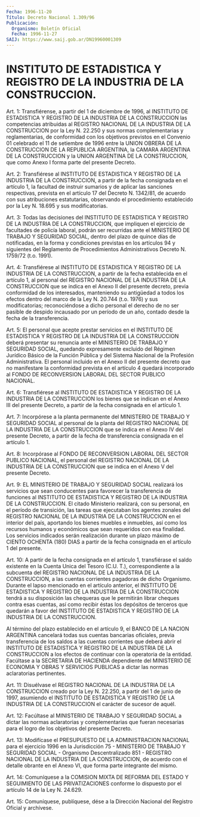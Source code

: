 ```yaml
---
Fecha: 1996-11-20
Título: Decreto Nacional 1.309/96
Publicación:
  Organismo: Boletín Oficial
  Fecha: 1996-11-27
SAIJ: https://www.saij.gob.ar/DN19960001309
---
```

# INSTITUTO DE ESTADISTICA Y REGISTRO DE LA INDUSTRIA DE LA CONSTRUCCION.

<a id="1"></a>
Art. 1: Transfiérense, a partir del 1 de diciembre de 1996, al INSTITUTO  DE  ESTADISTICA  Y  REGISTRO   DE  LA  INDUSTRIA  DE  LA CONSTRUCCION las competencias atribuidas al REGISTRO NACIONAL DE LA INDUSTRIA  DE  LA CONSTRUCCION por la Ley N. 22.250  y  sus  normas complementarias  y reglamentarias, de conformidad con los objetivos previstos en el Convenio  01  celebrado  el 11 de setiembre de 1996 entre la UNION OBRERA DE LA CONSTRUCCION DE LA REPUBLICA ARGENTINA, la CAMARA ARGENTINA DE LA CONSTRUCCION y la  UNION  ARGENTINA DE LA CONSTRUCCION,  que  como  Anexo I forma parte del presente  Decreto.

<a id="2"></a>
Art. 2: Transfiérese al INSTITUTO  DE ESTADISTICA Y REGISTRO DE LA INDUSTRIA DE LA CONSTRUCCION, a partir de la fecha consignada en el artículo  1,  la facultad de instruir sumarios  y  de  aplicar  las sanciones respectivas,  prevista en el  artículo 17 del Decreto N. 1342/81,  de acuerdo con sus atribuciones estatutarias,  observando el procedimiento establecido por la Ley N. 18.695 y sus modificatorias.

<a id="3"></a>
Art. 3: Todas  las  decisiones  del  INSTITUTO  DE  ESTADISTICA  Y REGISTRO  DE  LA  INDUSTRIA  DE  LA  CONSTRUCCION, que impliquen el ejercicio de facultades de policía laboral,  podrán  ser recurridas ante el MINISTERIO DE TRABAJO Y SEGURIDAD SOCIAL, dentro  del plazo de  quince días de notificadas, en la forma y condiciones previstas en los  artículos  94 y siguientes del Reglamento de Procedimientos Administrativos Decreto N. 1759/72 (t.o. 1991).

<a id="4"></a>
Art. 4: Transfiérese  al INSTITUTO DE ESTADISTICA Y REGISTRO DE LA INDUSTRIA DE LA CONSTRUCCION,  a  partir de la fecha establecida en el artículo 1, al personal del REGISTRO NACIONAL DE LA INDUSTRIA DE LA CONSTRUCCION que se indica en el  Anexo II del presente decreto, previa conformidad de los interesados,  manteniendo su antigüedad a todos los efectos dentro del marco de la Ley N. 20.744 (t.o. 1976) y sus modificatorias; reconociéndose a dicho  personal  el derecho de no  ser  pasible  de  despido  incausado por un período de un  año, contado desde la fecha de la transferencia.

<a id="5"></a>
Art. 5: El personal que acepte  prestar  servicios en el INSTITUTO DE ESTADISTICA Y REGISTRO DE LA INDUSTRIA DE LA CONSTRUCCION deberá presentar  su renuncia ante el MINISTERIO DE  TRABAJO  Y  SEGURIDAD SOCIAL, quedando  expresamente excluido del Régimen Jurídico Básico de la Función Pública  y  del  Sistema  Nacional  de  la  Profesión Administrativa.  El  personal  incluido en el Anexo II del presente decreto que no manifestare la conformidad prevista en el artículo 4 quedará incorporado al FONDO DE  RECONVERSION  LABORAL  DEL  SECTOR PUBLICO NACIONAL.

<a id="6"></a>
Art. 6: Transfiérese al INSTITUTO DE ESTADISTICA Y REGISTRO DE  LA INDUSTRIA  DE LA CONSTRUCCION los bienes que se indican en el Anexo III del presente  Decreto,  a  partir  de la fecha consignada en el artículo 1.

<a id="7"></a>
Art.  7: Incorpórese a la planta permanente  del  MINISTERIO  DE TRABAJO Y SEGURIDAD  SOCIAL  al  personal de la planta del REGISTRO NACIONAL DE LA INDUSTRIA DE LA CONSTRUCCION  que  se  indica  en el Anexo IV del presente Decreto, a partir de la fecha de transferencia consignada en el artículo 1.

<a id="8"></a>
Art.  8: Incorpórase al FONDO DE RECONVERSION LABORAL DEL SECTOR PUBLICO NACIONAL, el personal del REGISTRO NACIONAL DE LA INDUSTRIA DE LA CONSTRUCCION que se indica en el Anexo V del presente Decreto.

<a id="9"></a>
Art. 9: EL MINISTERIO  DE TRABAJO Y SEGURIDAD SOCIAL realizará los servicios que sean conducentes  para  favorecer la transferencia de funciones al INSTITUTO DE ESTADISTICA Y REGISTRO DE LA INDUSTRIA DE LA CONSTRUCCION. El citado Ministerio realizará,  con  su personal, en el período de transición, las tareas que ejecutaban los  agentes zonales del REGISTRO NACIONAL DE LA INDUSTRIA DE LA CONSTRUCCION en el interior del país, aportando los bienes muebles e inmuebles, así como los recursos humanos y económicos que sean requeridos con  esa finalidad.  Los  servicios  indicados  serán realización durante un plazo máximo de CIENTO OCHENTA (180) DIAS  a  partir  de la  fecha consignada en el artículo 1 del presente.

<a id="10"></a>
Art.  10:  A  partir  de  la  fecha consignada en el artículo 1, transfiérase el saldo existente en  la Cuenta Unica del Tesoro (C.U. T.), correspondiente a la subcuenta del  REGISTRO  NACIONAL  DE  LA INDUSTRIA DE LA CONSTRUCCION, a las cuentas corrientes pagadoras de dicho  Organismo.  Durante  el  lapso  mencionado  en  el  artículo anterior, el INSTITUTO DE ESTADISTICA Y REGISTRO DE LA INDUSTRIA DE LA  CONSTRUCCION  tendrá a  su  disposición  las  chequeras que le permitirán  librar  cheques  contra esas cuentas, así como  recibir éstas los depósitos de terceros  que quedarán a favor del INSTITUTO DE  ESTADISTICA  Y  REGISTRO  DE LA INDUSTRIA  DE  LA  CONSTRUCCION.

Al término del plazo establecido  en  el artículo 9, el BANCO DE LA NACION ARGENTINA cancelará todas sus cuentas  bancarias  oficiales, previa  transferencia  de  los saldos a las cuentas corrientes  que deberá abrir el INSTITUTO DE ESTADISTICA Y REGISTRO DE LA INDUSTRIA DE LA CONSTRUCCION a los efectos  de continuar con la operatoria de la entidad. Facúltase a la SECRETARIA  DE  HACIENDA dependiente del MINISTERIO DE ECONOMIA Y OBRAS Y SERVICIOS PUBLICAS  a  dictar  las normas aclaratorias pertinentes.

<a id="11"></a>
Art.  11:  Disuélvase el REGISTRO NACIONAL DE LA INDUSTRIA DE LA CONSTRUCCION creado por la Ley N. 22.250, a partir del 1 de junio de 1997, asumiendo  el  INSTITUTO  DE  ESTADISTICA  Y  REGISTRO  DE LA INDUSTRIA  DE  LA  CONSTRUCCION  el  carácter  de  sucesor de aquél.

<a id="12"></a>
Art. 12: Facúltase al MINISTERIO DE TRABAJO Y SEGURIDAD  SOCIAL a dictar   las  normas  aclaratorias  y  complementarias  que  fueran necesarias  para  el  logro  de  los objetivos del presente Decreto.

<a id="13"></a>
Art. 13: Modifícase el PRESUPUESTO  DE LA ADMINISTRACION NACIONAL para  el  ejercicio  1996 en la Jurisdicción  75  -  MINISTERIO  DE TRABAJO  Y  SEGURIDAD SOCIAL  -  Organismo  Descentralizado  851  - REGISTRO NACIONAL  DE  LA INDUSTRIA DE LA CONSTRUCCION, de acuerdo con el detalle obrante en  el  Anexo VI, que forma parte integrante del mismo.

<a id="14"></a>
Art. 14: Comuníquese a la COMISION  MIXTA DE REFORMA DEL ESTADO Y SEGUIMIENTO DE LAS PRIVATIZACIONES conforme  lo  dispuesto  por  el artículo 14 de la Ley N. 24.629.

<a id="15"></a>
Art. 15: Comuníquese, publíquese, dése a la Dirección Nacional del Registro Oficial y archívese.